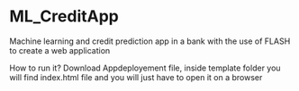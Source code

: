 # ML_CreditApp

Machine learning and credit prediction app in a bank with the use of FLASH to create a web application

How to run it?
Download Appdeployement file, inside template folder you will find index.html file and you will just have to open it on a browser
